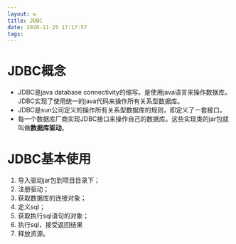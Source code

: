 ```yaml
---
layout: w
title: JDBC
date: 2020-11-25 17:17:57
tags:
---
```


# JDBC概念

* JDBC是java database connectivity的缩写。是使用java语言来操作数据库。JDBC实现了使用统一的java代码来操作所有关系型数据库。
* JDBC是sun公司定义的操作所有关系型数据库的规则，即定义了一套接口。
* 每一个数据库厂商实现JDBC接口来操作自己的数据库。这些实现类的jar包就叫做**数据库驱动**。

# JDBC基本使用

1. 导入驱动jar包到项目目录下；
2. 注册驱动；
3. 获取数据库的连接对象；
4. 定义sql；
5. 获取执行sql语句的对象；
6. 执行sql，接受返回结果
7. 释放资源。